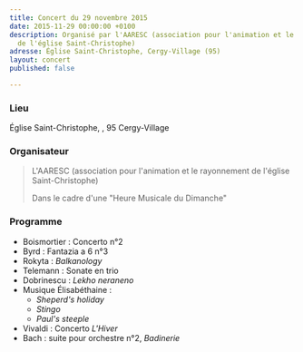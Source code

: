 ```yaml
---
title: Concert du 29 novembre 2015
date: 2015-11-29 00:00:00 +0100
description: Organisé par l'AARESC (association pour l'animation et le rayonnement
  de l'église Saint-Christophe)
adresse: Église Saint-Christophe, Cergy-Village (95)
layout: concert
published: false

---
```

### Lieu

Église Saint-Christophe, , 95 Cergy-Village

### Organisateur

> L'AARESC (association pour l'animation et le rayonnement de l'église Saint-Christophe)
>
> Dans le cadre d'une "Heure Musicale du Dimanche"

### Programme

* Boismortier : Concerto n°2
* Byrd : Fantazia a 6 n°3
* Rokyta : _Balkanology_
* Telemann : Sonate en trio
* Dobrinescu : _Lekho neraneno_
* Musique Élisabéthaine :
  * _Sheperd's holiday_
  * _Stingo_
  * _Paul's steeple_
* Vivaldi : Concerto _L'Hiver_
* Bach : suite pour orchestre n°2, _Badinerie_